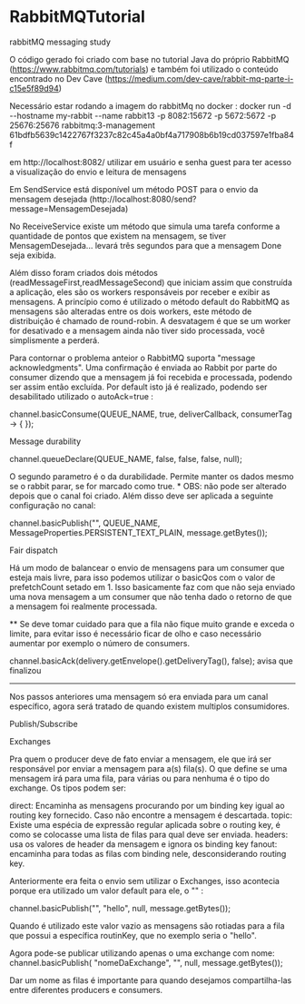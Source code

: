 # RabbitMQTutorial
 rabbitMQ messaging study

O código gerado foi criado com base no tutorial Java do próprio RabbitMQ (https://www.rabbitmq.com/tutorials) e também foi utilizado o conteúdo encontrado no Dev Cave (https://medium.com/dev-cave/rabbit-mq-parte-i-c15e5f89d94)

Necessário estar rodando a imagem do rabbitMq no docker :
docker run -d --hostname my-rabbit --name rabbit13 -p 8082:15672 -p 5672:5672 -p 25676:25676 rabbitmq:3-management
61bdfb5639c1422767f3237c82c45a4a0bf4a717908b6b19cd037597e1fba84f

em http://localhost:8082/ utilizar em usuário e senha guest para ter acesso a visualização do envio e leitura de mensagens

Em SendService está disponível um método POST para o envio da mensagem desejada (http://localhost:8080/send?message=MensagemDesejada)

No ReceiveService existe um método que simula uma tarefa conforme a quantidade de pontos que existem na mensagem, se tiver MensagemDesejada... levará três segundos para que a mensagem Done seja exibida.

Além disso foram criados dois métodos (readMessageFirst,readMessageSecond)  que iniciam assim que construída a aplicação, eles são os workers responsáveis por receber e exibir as mensagens.
A princípio como é utilizado o método default do RabbitMQ as mensagens são alteradas entre os dois workers, este método de distribuição é chamado de round-robin. A desvatagem é que se um worker for desativado e a mensagem ainda não tiver sido processada, você simplismente a perderá.

Para contornar o problema anteior o RabbitMQ suporta "message acknowledgments". Uma confirmação é enviada ao Rabbit por parte do consumer dizendo que a mensagem já foi recebida e processada, podendo ser assim então excluída. Por default isto já é realizado, podendo ser desabilitado utilizado o autoAck=true :

channel.basicConsume(QUEUE_NAME, true, deliverCallback, consumerTag -> { }); 


Message durability


channel.queueDeclare(QUEUE_NAME, false, false, false, null);

O segundo parametro é o da durabilidade. Permite manter os dados mesmo se o rabbit parar, se for marcado como true. * OBS: não pode ser alterado depois que o canal foi criado. Além disso deve ser aplicada a seguinte configuração no canal:

channel.basicPublish("", QUEUE_NAME,
            MessageProperties.PERSISTENT_TEXT_PLAIN,
            message.getBytes());

Fair dispatch

Há um modo de balancear o envio de mensagens para um consumer que esteja mais livre, para isso podemos utilizar o basicQos com o valor de prefetchCount setado em 1.
Isso basicamente faz com que não seja enviado uma nova mensagem a um consumer que não tenha dado o retorno de que a mensagem foi realmente processada.

** Se deve tomar cuidado para que a fila não fique muito grande e exceda o limite, para evitar isso é necessário ficar de olho e caso necessário aumentar por exemplo o número de consumers.


channel.basicAck(delivery.getEnvelope().getDeliveryTag(), false); avisa que finalizou

****************************************************************************************
Nos passos anteriores uma mensagem só era enviada para um canal específico, agora será tratado de quando existem multiplos consumidores.

Publish/Subscribe

Exchanges

Pra quem o producer deve de fato enviar a mensagem, ele que irá ser responsável por enviar a mensagem para a(s) fila(s).
O que define se uma mensagem irá para uma fila, para várias ou para nenhuma é o tipo do exchange.
Os tipos podem ser:

direct: Encaminha as mensagens procurando por um binding key igual ao routing key fornecido. Caso não encontre a mensagem é descartada.
topic: Existe uma espécia de expressão regular aplicada sobre o routing key, é como se colocasse uma lista de filas para qual deve ser enviada.
headers: usa os valores de header da mensagem e ignora os binding key
fanout: encaminha para todas as filas com binding nele, desconsiderando routing key.

Anteriormente era feita o envio sem utilizar o Exchanges, isso acontecia porque era utilizado um valor default para ele, o "" :

channel.basicPublish("", "hello", null, message.getBytes());

Quando é utilizado este valor vazio as mensagens são rotiadas para a fila que possui a específica routinKey, que no exemplo seria o "hello".

Agora pode-se publicar utilizando apenas o uma exchange com nome:
channel.basicPublish( "nomeDaExchange", "", null, message.getBytes());

Dar um nome as filas é importante para quando desejamos compartilha-las entre diferentes producers e consumers.
